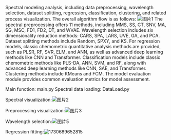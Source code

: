 Spectral modeling analysis, including data preprocessing, wavelength selection, dataset splitting, regression, classification, clustering, and related process visualization.
The overall algorithm flow is as follows:
![图片1](https://github.com/user-attachments/assets/60bf3221-b126-4dd3-b9c0-a64aae484bbc)
The spectral preprocessing offers 11 methods, including MMS, SS, CT, SNV, MA, SG, MSC, FD1, FD2, DT, and WVAE. 
Wavelength selection includes six dimensionality reduction methods: CARS, SPA, LARS, UVE, GA, and PCA.
Dataset splitting methods include Random, SPXY, and KS.
For regression models, classic chemometric quantitative analysis methods are provided, such as PLSR, RF, SVR, ELM, and ANN, as well as advanced deep learning methods like CNN and Transformer.
Classification models include classic chemometric methods like PLS-DA, ANN, SVM, and RF, along with advanced deep learning methods like CNN, SAE, and Transformer.
Clustering methods include KMeans and FCM.
The model evaluation module provides common evaluation metrics for model assessment.

Main function: main.py
Spectral data loading: DataLoad.py

Spectral visualization:![图片2](https://github.com/user-attachments/assets/4f5a00c9-ebde-45a5-b433-26b457c2bc0b)

Preprocessing visualization:![图片3](https://github.com/user-attachments/assets/1fadcbaa-3d9f-4b46-a0ac-cc43e1d0e47b)

Wavelength selection:![图片5](https://github.com/user-attachments/assets/e6b238cd-69e9-420d-ae38-050875b37e45)

Regression fitting:![1730689652815](https://github.com/user-attachments/assets/7404ed79-4adc-4101-8784-173e016d6516)
